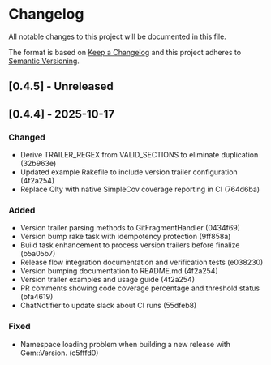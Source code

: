 # Changelog

All notable changes to this project will be documented in this file.

The format is based on [Keep a Changelog](http://keepachangelog.com/)
and this project adheres to [Semantic Versioning](http://semver.org/).

## [0.4.5] - Unreleased

## [0.4.4] - 2025-10-17

### Changed

- Derive TRAILER_REGEX from VALID_SECTIONS to eliminate duplication (32b963e)
- Updated example Rakefile to include version trailer configuration (4f2a254)
- Replace Qlty with native SimpleCov coverage reporting in CI (764d6ba)

### Added

- Version trailer parsing methods to GitFragmentHandler (0434f69)
- Version bump rake task with idempotency protection (9ff858a)
- Build task enhancement to process version trailers before finalize (b5a05b7)
- Release flow integration documentation and verification tests (e038230)
- Version bumping documentation to README.md (4f2a254)
- Version trailer examples and usage guide (4f2a254)
- PR comments showing code coverage percentage and threshold status (bfa4619)
- ChatNotifier to update slack about CI runs (55dfeb8)

### Fixed

- Namespace loading problem when building a new release with Gem::Version. (c5fffd0)
